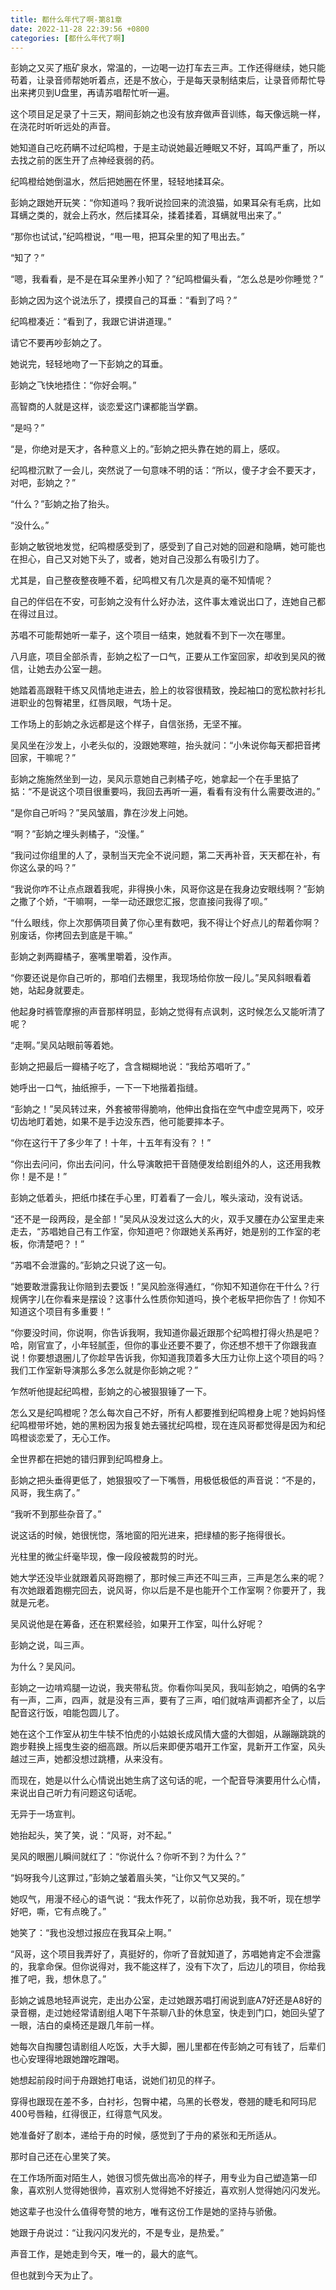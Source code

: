```yaml
---
title: 都什么年代了啊-第81章
date: 2022-11-28 22:39:56 +0800
categories: [都什么年代了啊]
---
```


彭姠之又买了瓶矿泉水，常温的，一边喝一边打车去三声。工作还得继续，她只能苟着，让录音师帮她听着点，还是不放心，于是每天录制结束后，让录音师帮忙导出来拷贝到U盘里，再请苏唱帮忙听一遍。

这个项目足足录了十三天，期间彭姠之也没有放弃做声音训练，每天像远眺一样，在浇花时听听远处的声音。

她知道自己吃药瞒不过纪鸣橙，于是主动说她最近睡眠又不好，耳鸣严重了，所以去找之前的医生开了点神经衰弱的药。

纪鸣橙给她倒温水，然后把她圈在怀里，轻轻地揉耳朵。

彭姠之跟她开玩笑：“你知道吗？我听说捡回来的流浪猫，如果耳朵有毛病，比如耳螨之类的，就会上药水，然后揉耳朵，揉着揉着，耳螨就甩出来了。”

“那你也试试，”纪鸣橙说，“甩一甩，把耳朵里的知了甩出去。”

“知了？”

“嗯，我看看，是不是在耳朵里养小知了？”纪鸣橙偏头看，“怎么总是吵你睡觉？”

彭姠之因为这个说法乐了，摸摸自己的耳垂：“看到了吗？”

纪鸣橙凑近：“看到了，我跟它讲讲道理。”

请它不要再吵彭姠之了。

她说完，轻轻地吻了一下彭姠之的耳垂。

彭姠之飞快地捂住：“你好会啊。”

高智商的人就是这样，谈恋爱这门课都能当学霸。

“是吗？”

“是，你绝对是天才，各种意义上的。”彭姠之把头靠在她的肩上，感叹。

纪鸣橙沉默了一会儿，突然说了一句意味不明的话：“所以，傻子才会不要天才，对吧，彭姠之？”

“什么？”彭姠之抬了抬头。

“没什么。”

彭姠之敏锐地发觉，纪鸣橙感受到了，感受到了自己对她的回避和隐瞒，她可能也在担心，自己又对她下头了，或者，她对自己没那么有吸引力了。

尤其是，自己整夜整夜睡不着，纪鸣橙又有几次是真的毫不知情呢？

自己的伴侣在不安，可彭姠之没有什么好办法，这件事太难说出口了，连她自己都在得过且过。

苏唱不可能帮她听一辈子，这个项目一结束，她就看不到下一次在哪里。

八月底，项目全部杀青，彭姠之松了一口气，正要从工作室回家，却收到吴风的微信，让她去办公室一趟。

她踏着高跟鞋干练又风情地走进去，脸上的妆容很精致，挽起袖口的宽松款衬衫扎进职业的包臀裙里，红唇凤眼，气场十足。

工作场上的彭姠之永远都是这个样子，自信张扬，无坚不摧。

吴风坐在沙发上，小老头似的，没跟她寒暄，抬头就问：“小朱说你每天都把音拷回家，干嘛呢？”

彭姠之施施然坐到一边，吴风示意她自己剥橘子吃，她拿起一个在手里掂了掂：“不是说这个项目很重要吗，我回去再听一遍，看看有没有什么需要改进的。”

“是你自己听吗？”吴风皱眉，靠在沙发上问她。

“啊？”彭姠之埋头剥橘子，“没懂。”

“我问过你组里的人了，录制当天完全不说问题，第二天再补音，天天都在补，有你这么录的吗？”

“我说你咋不让点点跟着我呢，非得换小朱，风哥你这是在我身边安眼线啊？”彭姠之撒了个娇，“干嘛啊，一举一动还跟您汇报，您直接问我得了呗。”

“什么眼线，你上次那俩项目黄了你心里有数吧，我不得让个好点儿的帮着你啊？别废话，你拷回去到底是干嘛。”

彭姠之剥两瓣橘子，塞嘴里嚼着，没作声。

“你要还说是你自己听的，那咱们去棚里，我现场给你放一段儿。”吴风斜眼看着她，站起身就要走。

他起身时裤管摩擦的声音那样明显，彭姠之觉得有点讽刺，这时候怎么又能听清了呢？

“走啊。”吴风站眼前等着她。

彭姠之把最后一瓣橘子吃了，含含糊糊地说：“我给苏唱听了。”

她呼出一口气，抽纸擦手，一下一下地揩着指缝。

“彭姠之！”吴风转过来，外套被带得脆响，他伸出食指在空气中虚空晃两下，咬牙切齿地盯着她，如果不是手边没东西，他可能要摔本子。

“你在这行干了多少年了！十年，十五年有没有？！”

“你出去问问，你出去问问，什么导演敢把干音随便发给剧组外的人，这还用我教你！是不是！”

彭姠之低着头，把纸巾揉在手心里，盯着看了一会儿，喉头滚动，没有说话。

“还不是一段两段，是全部！”吴风从没发过这么大的火，双手叉腰在办公室里走来走去，“苏唱她自己有工作室，你知道吧？你跟她关系再好，她是别的工作室的老板，你清楚吧？！”

“苏唱不会泄露的。”彭姠之只说了这一句。

“她要敢泄露我让你赔到去要饭！”吴风脸涨得通红，“你知不知道你在干什么？行规俩字儿在你看来是摆设？这事什么性质你知道吗，换个老板早把你告了！你知不知道这个项目有多重要！”

“你要没时间，你说啊，你告诉我啊，我知道你最近跟那个纪鸣橙打得火热是吧？哈，刚官宣了，小年轻腻歪，但你的事业还要不要了，你还想不想干了你跟我直说！你要想退圈儿了你趁早告诉我，你知道我顶着多大压力让你上这个项目的吗？我们工作室新导演那么多怎么就是你彭姠之呢？”

乍然听他提起纪鸣橙，彭姠之的心被狠狠锤了一下。

怎么又是纪鸣橙呢？怎么每次自己不好，所有人都要推到纪鸣橙身上呢？她妈妈怪纪鸣橙带坏她，她的黑粉因为报复她去骚扰纪鸣橙，现在连风哥都觉得是因为和纪鸣橙谈恋爱了，无心工作。

全世界都在把她的错归罪到纪鸣橙身上。

彭姠之把头垂得更低了，她狠狠咬了一下嘴唇，用极低极低的声音说：“不是的，风哥，我生病了。”

“我听不到那些杂音了。”

说这话的时候，她很恍惚，落地窗的阳光进来，把绿植的影子拖得很长。

光柱里的微尘纤毫毕现，像一段段被裁剪的时光。

她大学还没毕业就跟着风哥跑棚了，那时候三声还不叫三声，三声是怎么来的呢？有次她跟着跑棚完回去，说风哥，你以后是不是也能开个工作室啊？你要开了，我就是元老。

吴风说他是在筹备，还在积累经验，如果开工作室，叫什么好呢？

彭姠之说，叫三声。

为什么？吴风问。

彭姠之一边啃鸡腿一边说，我夹带私货。你看你叫吴风，我叫彭姠之，咱俩的名字有一声，二声，四声，就是没有三声，要有了三声，咱们就啥声调都齐全了，以后配音这行饭，咱能包圆儿了。

她在这个工作室从初生牛犊不怕虎的小姑娘长成风情大盛的大御姐，从蹦蹦跳跳的跑步鞋换上摇曳生姿的细高跟。所以后来即便苏唱开工作室，晁新开工作室，风头越过三声，她都没想过跳槽，从来没有。

而现在，她是以什么心情说出她生病了这句话的呢，一个配音导演要用什么心情，来说出自己听力有问题这句话呢。

无异于一场宣判。

她抬起头，笑了笑，说：“风哥，对不起。”

吴风的眼圈儿瞬间就红了：“你说什么？你听不到？为什么？”

“妈呀我今儿这罪过，”彭姠之皱着眉头笑，“让你又气又哭的。”

她叹气，用漫不经心的语气说：“我太作死了，以前你总劝我，我不听，现在想学好吧，嘶，它有点晚了。”

她笑了：“我也没想过报应在我耳朵上啊。”

“风哥，这个项目我弄好了，真挺好的，你听了音就知道了，苏唱她肯定不会泄露的，我拿命保。但你说得对，我不能这样了，没有下次了，后边儿的项目，你给我推了吧，我，想休息了。”

彭姠之诚恳地轻声说完，走出办公室，走过她跟苏唱打闹说到底A7好还是A8好的录音棚，走过她经常请剧组人喝下午茶聊八卦的休息室，快走到门口，她回头望了一眼，洁白的桌椅还是跟几年前一样。

她每次自掏腰包请剧组人吃饭，大手大脚，圈儿里都在传彭姠之可有钱了，后辈们也心安理得地跟她蹭吃蹭喝。

她想起前段时间于舟跟她打电话，说她们初见的样子。

穿得也跟现在差不多，白衬衫，包臀中裙，乌黑的长卷发，卷翘的睫毛和阿玛尼400号唇釉，红得很正，红得意气风发。

她准备好了剧本，递给于舟的时候，感觉到了于舟的紧张和无所适从。

那时自己还在心里笑了笑。

在工作场所面对陌生人，她很习惯先做出高冷的样子，用专业为自己塑造第一印象，喜欢别人觉得她很帅，喜欢别人觉得她不好接近，喜欢别人觉得她闪闪发光。

她这辈子也没什么值得夸赞的地方，唯有这份工作是她的坚持与骄傲。

她跟于舟说过：“让我闪闪发光的，不是专业，是热爱。”

声音工作，是她走到今天，唯一的，最大的底气。

但也就到今天为止了。

